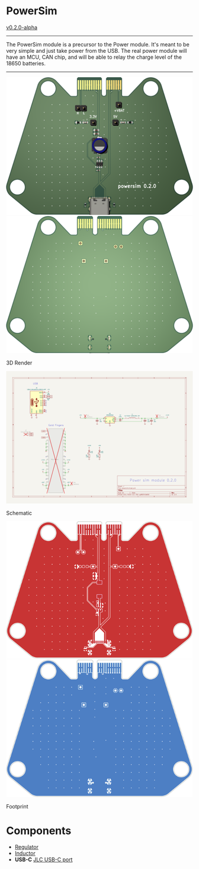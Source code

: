 # PowerSim

[v0.2.0-alpha](https://github.com/sonicavionics/4in-powersim/tree/87c5420f04c32dd049ac773f05f2169482eee1a7)

---

The PowerSim module is a precursor to the Power module. It's meant to be very simple and just take power from the USB. The real power module will have an MCU, CAN chip, and will be able to relay the charge level of the 18650 batteries.

---

<div class="image-row">
    <img src="https://raw.githubusercontent.com/sonicavionics/4in-powersim/87c5420f04c32dd049ac773f05f2169482eee1a7/images/board.front.png" alt="3D Render">
    <img src="https://raw.githubusercontent.com/sonicavionics/4in-powersim/87c5420f04c32dd049ac773f05f2169482eee1a7/images/board.back.png" alt="3D Render">
</div>
<p class="image-caption">3D Render</p>

![alt text](https://raw.githubusercontent.com/sonicavionics/4in-powersim/87c5420f04c32dd049ac773f05f2169482eee1a7/images/sch.svg)
<p class="image-caption">Schematic</p>

<div class="image-row">
    <img src="https://raw.githubusercontent.com/sonicavionics/4in-powersim/87c5420f04c32dd049ac773f05f2169482eee1a7/images/pcbf.svg" alt="Front">
    <img src="https://raw.githubusercontent.com/sonicavionics/4in-powersim/87c5420f04c32dd049ac773f05f2169482eee1a7/images/pcbb.svg" alt="Back">
</div>
<p class="image-caption">Footprint</p>

# Components

- [Regulator](https://jlcpcb.com/partdetail/DiodesIncorporated-AP63203WU7/C780769)
- [Inductor](https://jlcpcb.com/partdetail/Tdk-SLF7055T_6R8N2R83PF/C21218)
- **USB-C** [JLC USB-C port](https://jlcpcb.com/partdetail/ShouHan-TYPE_C_16PIN_2MD_073/C2765186)
